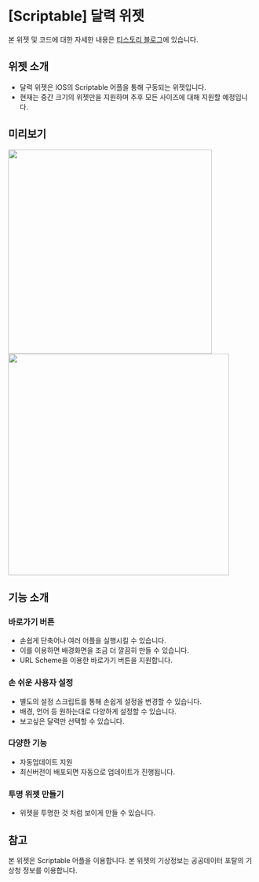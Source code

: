 # [Scriptable] 달력 위젯
본 위젯 및 코드에 대한 자세한 내용은 [티스토리 블로그](https://gofo-coding.tistory.co.kr)에 있습니다.  

## 위젯 소개
- 달력 위젯은 IOS의 Scriptable 어플을 통해 구동되는 위젯입니다.
- 현재는 중간 크기의 위젯만을 지원하며 추후 모든 사이즈에 대해 지원할 예정입니다.

## 미리보기
<img src="./img/intro_1.png" width="415px"></img>
<img src="./img/intro_2.png" width=450px></img>  

## 기능 소개
### 바로가기 버튼
- 손쉽게 단축어나 여러 어플을 실행시킬 수 있습니다.
- 이를 이용하면 배경화면을 조금 더 깔끔히 만들 수 있습니다.
- URL Scheme을 이용한 바로가기 버튼을 지원합니다.
### 손 쉬운 사용자 설정
- 별도의 설정 스크립트를 통해 손쉽게 설정을 변경할 수 있습니다.
- 배경, 언어 등 원하는대로 다양하게 설정할 수 있습니다.
- 보고싶은 달력만 선택할 수 있습니다.
### 다양한 기능
- 자동업데이트 지원
- 최신버전이 배포되면 자동으로 업데이트가 진행됩니다.
### 투명 위젯 만들기
- 위젯을 투명한 것 처럼 보이게 만들 수 있습니다. 

## 참고
본 위젯은 Scriptable 어플을 이용합니다.
본 위젯의 기상정보는 공공데이터 포탈의 기상청 정보를 이용합니다.
